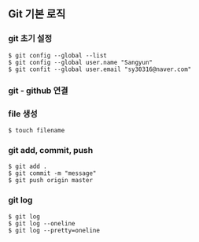 ## Git 기본 로직
### git 초기 설정
```
$ git config --global --list
$ git config --global user.name "Sangyun"
$ git confit --global user.email "sy30316@naver.com"
```

### git - github 연결

### file 생성
```
$ touch filename
```

### git add, commit, push

```
$ git add .
$ git commit -m "message"
$ git push origin master
```

### git log
```
$ git log
$ git log --oneline
$ git log --pretty=oneline
```
